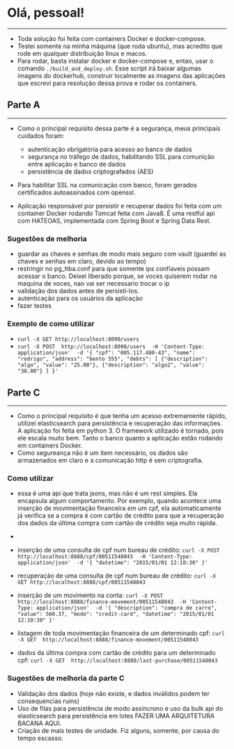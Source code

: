 # Olá, pessoal!
------------

- Toda solução foi feita com containers Docker e docker-compose.
- Testei somente na minha máquina (que roda ubuntu), mas acredito que 
  rode em qualquer distribuição linux e macos.
- Para rodar, basta instalar docker e docker-compose e, entao, usar
  o comando `./build_and_deploy.sh`. Esse script irá baixar algumas imagens do dockerhub, construir localmente as imagens das aplicações que escrevi para resolução dessa prova e rodar os containers.

## Parte A
------------------------
- Como o principal requisito dessa parte é a segurança, meus principais cuidados foram:
    - autenticação obrigatória para acesso ao banco de dados
    - segurança no tráfego de dados, habilitando SSL para comunição entre aplicação e banco de dados
    - persistência de dados criptografados (AES)

- Para habilitar SSL na comunicação com banco, foram gerados certificados autoassinados com openssl.
- Aplicação responsável por persistir e recuperar dados foi feita com um container Docker rodando Tomcat feita com Java8. É uma restful api com HATEOAS, implementada com Spring Boot e Spring Data Rest. 

### Sugestões de melhoria
  - guardar as chaves e senhas de modo mais seguro com vault (guardei as chaves e senhas em claro, devido ao tempo)
  - restringir no pg_hba.conf para que somente ips confiaveis possam acessar o banco. Deixei liberado porque, se voces quiserem rodar na maquina de voces, nao vai ser necessario trocar o ip
  - validação dos dados antes de persisti-los.
  - autenticação para os usuários da aplicação
  - fazer testes
 
### Exemplo de como utilizar
- `curl -X GET http://localhost:8090/users`
- `curl -X POST 
  http://localhost:8090/users 
  -H 'Content-Type: application/json' 
  -d '{
	"cpf": "005.117.480-43",
	"name": "rodrigo",
	"address": "bento 555",
	"debts": [
		{"description": "algo", "value": "25.00"},
		{"description": "algo2", "value": "30.00"}
	]
}'`



## Parte C
------------------------

* Como o principal requisito é que tenha um acesso extremamente rápido, utilizei elasticsearch para persistência e recuperação das informações. A aplicação foi feita em python 3. O framework utilizado é tornado, pois ele escala muito bem. Tanto o banco quanto a aplicação estão rodando em containers Docker.
* Como segureança não é um item necessário, os dados são armazenados em claro e a comunicação http é sem criptografia.

### Como utilizar

* essa é uma api que trata jsons, mas não é um rest simples. Ela encapsula algum comportamento. Por exemplo, quando acontece uma inserção de movimentação financeira em um cpf, ela automaticamente já verifica se a compra é com cartão de crédito para que a recuperação dos dados da última compra com cartão de crédito seja muito rápida.
* 
* inserção de uma consulta de cpf num bureau de crédito: `curl -X POST 
  http://localhost:8888/cpf/00511548043 
  -H 'Content-Type: application/json' 
  -d '{
	"datetime": "2015/01/01 12:10:30"
}'`

* recuperação de uma consulta de cpf num bureau de crédito: `curl -X GET http://localhost:8888/cpf/00511548043`

* inserção de um movimento na conta: `curl -X POST 
  http://localhost:8888/finance-movement/00511548043 
  -H 'Content-Type: application/json' 
  -d '{
	"description": "compra de carro",
	"value": 560.37,
	"mode": "credit-card",
	"datetime": "2015/01/01 12:10:30"
}'`

* listagem de toda movimentação financeira de um determinado cpf: `curl -X GET 
  http://localhost:8888/finance-movement/00511548043 `

* dados da última compra com cartão de crédito para um determinado cpf: `curl -X GET 
  http://localhost:8888/last-purchase/00511548043 `

### Sugestões de melhoria da parte C
* Validação dos dados (hoje não existe, e dados inválidos podem ter consequencias ruins)
* Uso de filas para persistência de modo assíncrono e uso da bulk api do elasticsearch para persistência em lotes FAZER UMA ARQUITETURA BACANA AQUI.
* Criação de mais testes de unidade. Fiz alguns, somente, por causa do tempo escasso.